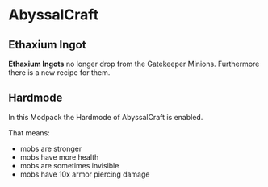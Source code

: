 # AbyssalCraft

## Ethaxium Ingot

**Ethaxium Ingots** no longer drop from the Gatekeeper Minions. Furthermore there is a new recipe for them.

## Hardmode

In this Modpack the Hardmode of AbyssalCraft is enabled.

That means:

- mobs are stronger
- mobs have more health
- mobs are sometimes invisible
- mobs have 10x armor piercing damage
